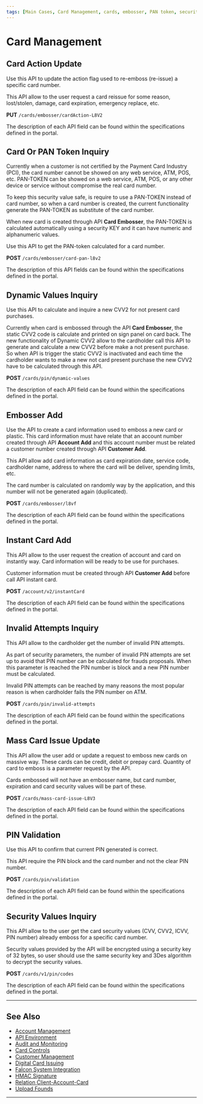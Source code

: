 ```yaml
---
tags: [Main Cases, Card Management, cards, embosser, PAN token, security-codes, PIN]
---
```


# Card Management

## Card Action Update

Use this API to update the action flag used to re-emboss (re-issue) a specific card number.

This API allow to the user request a card reissue for some reason, lost/stolen, damage, card expiration, emergency replace, etc.

**PUT** `/cards/embosser/cardAction-L8V2`

The description of each API field can be found within the specifications defined in the portal.

## Card Or PAN Token Inquiry

Currently when a customer is not certified by the Payment Card Industry (PCI), the card number cannot be showed on any web service, ATM, POS, etc. PAN-TOKEN can be showed on a web service, ATM, POS, or any other device or service without compromise the real card number.

To keep this security value safe, is require to use a PAN-TOKEN instead of card number, so when a card number is created, the current functionality generate the PAN-TOKEN as substitute of the card number. 

When new card is created through API **Card Embosser**, the PAN-TOKEN is calculated automatically using a security KEY and it can have numeric and alphanumeric values.

Use this API to get the PAN-token calculated for a card number.

**POST** `/cards/embosser/card-pan-l8v2`

The description of this API fields can be found within the specifications defined in the portal.

## Dynamic Values Inquiry

Use this API to calculate and inquire a new CVV2 for not present card purchases.

Currently when card is embossed through the API **Card Embosser**, the static CVV2 code is calculate and printed on sign panel on card back. The new functionality of Dynamic CVV2 allow to the cardholder call this API to generate and calculate a new CVV2 before make a not present purchase. So when API is trigger the static CVV2 is inactivated and each time the cardholder wants to make a new not card present purchase the new CVV2 have to be calculated through this API.

**POST** `/cards/pin/dynamic-values`

The description of each API field can be found within the specifications defined in the portal.

## Embosser Add

Use the API to create a card information used to emboss a new card or plastic. This card information must have relate that an account number created through API **Account Add** and this account number must be related a customer number created through API **Customer Add**.

This API allow add card information as card expiration date, service code, cardholder name, address to where the card will be deliver, spending limits, etc.

The card number is calculated on randomly way by the application, and this number will not be generated again (duplicated).

**POST** `/cards/embosser/l8vf`

The description of each API field can be found within the specifications defined in the portal.

## Instant Card Add

This API allow to the user request the creation of account and card on instantly way. Card information will be ready to be use for purchases.

Customer information must be created through API **Customer Add** before call API instant card.

**POST** `/account/v2/instantCard`

The description of each API field can be found within the specifications defined in the portal.

## Invalid Attempts Inquiry

This API allow to the cardholder get the number of invalid PIN attempts.

As part of security parameters, the number of invalid PIN attempts are set up to avoid that PIN number can be calculated for frauds proposals. When this parameter is reached the PIN number is block and a new PIN number must be calculated.

Invalid PIN attempts can be reached by many reasons the most popular reason is when cardholder fails the PIN number on ATM.

**POST** `/cards/pin/invalid-attempts`

The description of each API field can be found within the specifications defined in the portal.

## Mass Card Issue Update

This API allow the user add or update a request to emboss new cards on massive way. These cards can be credit, debit or prepay card. Quantity of card to emboss is a parameter request by the API.

Cards embossed will not have an embosser name, but card number, expiration and card security values will be part of these.

**POST** `/cards/mass-card-issue-L8V3`

The description of each API field can be found within the specifications defined in the portal.

## PIN Validation

Use this API to confirm that current PIN generated is correct.

This API require the PIN block and the card number and not the clear PIN number.

**POST** `/cards/pin/validation`

The description of each API field can be found within the specifications defined in the portal.

## Security Values Inquiry

This API allow to the user get the card security values (CVV, CVV2, ICVV, PIN number) already emboss for a specific card number.

Security values provided by the API will be encrypted using a security key of 32 bytes, so user should use the same security key and 3Des algorithm to decrypt the security values.

**POST** `/cards/v1/pin/codes`

The description of each API field can be found within the specifications defined in the portal.

---

## See Also

- [Account Management](?path=docs/english/main-cases/account.md)
- [API Environment](?path=docs/english/main-cases/api-environment.md)
- [Audit and Monitoring](?path=docs/english/main-cases/audit.md)
- [Card Controls](?path=docs/english/main-cases/card-controls.md)
- [Customer Management](?path=docs/english/main-cases/customer.md)
- [Digital Card Issuing](?path=docs/english/main-cases/digital.md)
- [Falcon System Integration](?path=docs/english/main-cases/falcon.md)
- [HMAC Signature](?path=docs/english/main-cases/hmac.md)
- [Relation Client-Account-Card](?path=docs/english/main-cases/relation.md)
- [Upload Founds](?path=docs/english/main-cases/uploads.md)

---
